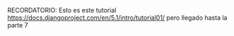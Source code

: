 RECORDATORIO:
Esto es este tutorial https://docs.djangoproject.com/en/5.1/intro/tutorial01/ pero llegado hasta la parte 7
